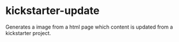 kickstarter-update
==================

Generates a image from a html page which content is updated from a kickstarter project.
